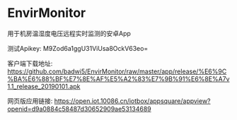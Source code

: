 # EnvirMonitor
用于机房温湿度电压远程实时监测的安卓App

测试Apikey: M9Zod6a1ggU31ViUsa8OckV63eo=

客户端下载地址: https://github.com/badwi5/EnvirMonitor/raw/master/app/release/%E6%9C%BA%E6%88%BF%E7%8E%AF%E5%A2%83%E7%9B%91%E6%8E%A7v1.1_release_20190101.apk

网页版应用链接: https://open.iot.10086.cn/iotbox/appsquare/appview?openid=d9a0884c58487d30652909ae53134689
